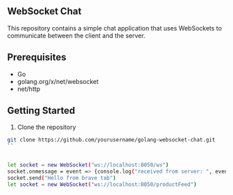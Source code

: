 ## WebSocket Chat

This repository contains a simple chat application that uses WebSockets to communicate between the client and the server.

## Prerequisites
- Go
- golang.org/x/net/websocket
- net/http

## Getting Started

1. Clone the repository
```bash
git clone https://github.com/yourusername/golang-websocket-chat.git
``


let socket = new WebSocket("ws://localhost:8050/ws")
socket.onmessage = event => {console.log("received from server: ", event.data)}
socket.send("Hello from brave tab")
let socket = new WebSocket("ws://localhost:8050/productFeed")